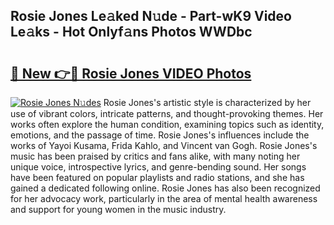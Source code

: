## Rosie Jones Le𝚊ked N𝚞de - Part-wK9 Video Le𝚊ks - Hot Onlyf𝚊ns Photos WWDbc

# <h2><a href="http://ab5939.deff.icu/?id=Rosie+Jones">🔗 New 👉🔴 Rosie Jones VIDEO Photos</a></h2>

[![Rosie Jones N𝚞des](https://i.imgur.com/rIISA9y.gif)](http://ab5939.deff.icu/?id=Rosie+Jones)
Rosie Jones's artistic style is characterized by her use of vibrant colors, intricate patterns, and thought-provoking themes. Her works often explore the human condition, examining topics such as identity, emotions, and the passage of time. Rosie Jones's influences include the works of Yayoi Kusama, Frida Kahlo, and Vincent van Gogh. Rosie Jones's music has been praised by critics and fans alike, with many noting her unique voice, introspective lyrics, and genre-bending sound. Her songs have been featured on popular playlists and radio stations, and she has gained a dedicated following online. Rosie Jones has also been recognized for her advocacy work, particularly in the area of mental health awareness and support for young women in the music industry.
